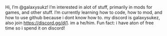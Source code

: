  Hi, I’m @galaxysukz!
 I’m interested in alot of stuff, primarily in mods for games, and other stuff.
 I’m currently learning how to code, how to mod, and how to use github because i dont know how to.
 my discord is galaxysukez, also join https://discord.gg/dj1.
 im a he/him.
 Fun fact: i have aton of free time so i spend it on discord!
